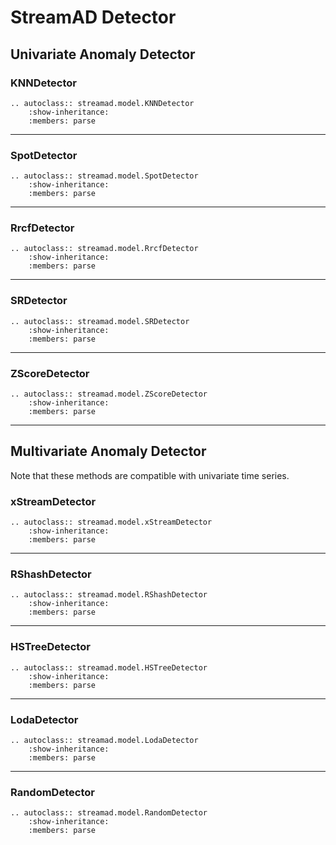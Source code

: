 
# StreamAD Detector


## Univariate Anomaly Detector
### KNNDetector

```{eval-rst}
.. autoclass:: streamad.model.KNNDetector
    :show-inheritance:
    :members: parse
```

----

### SpotDetector

```{eval-rst}
.. autoclass:: streamad.model.SpotDetector
    :show-inheritance:
    :members: parse
```


----


### RrcfDetector

```{eval-rst}
.. autoclass:: streamad.model.RrcfDetector
    :show-inheritance:
    :members: parse
```

----


### SRDetector

```{eval-rst}
.. autoclass:: streamad.model.SRDetector
    :show-inheritance:
    :members: parse
```

----


### ZScoreDetector

```{eval-rst}
.. autoclass:: streamad.model.ZScoreDetector
    :show-inheritance:
    :members: parse
```

----


## Multivariate Anomaly Detector

Note that these methods are compatible with univariate time series.

### xStreamDetector

```{eval-rst}
.. autoclass:: streamad.model.xStreamDetector
    :show-inheritance:
    :members: parse
```

----

### RShashDetector

```{eval-rst}
.. autoclass:: streamad.model.RShashDetector
    :show-inheritance:
    :members: parse
```

----

### HSTreeDetector

```{eval-rst}
.. autoclass:: streamad.model.HSTreeDetector
    :show-inheritance:
    :members: parse
```

----

### LodaDetector

```{eval-rst}
.. autoclass:: streamad.model.LodaDetector
    :show-inheritance:
    :members: parse
```

----

### RandomDetector

```{eval-rst}
.. autoclass:: streamad.model.RandomDetector
    :show-inheritance:
    :members: parse
```
